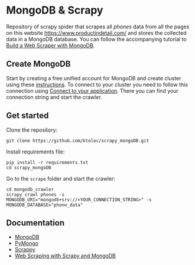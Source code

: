 # MongoDB & Scrapy 

Repository of scrapy spider that scrapes all _phones_ data from all the pages on this website https://www.productindetail.com/ and stores the collected data in a MongoDB database. You can follow the accompanying tutorial to [Build a Web Scraper with MongoDB](https://www.mongodb.com/basics/how-to-use-mongodb-to-store-scraped-data).

## Create MongoDB 

Start by creating a free unified account for MongoDB and create cluster using these [instructions](https://www.mongodb.com/docs/guides/atlas/account/). 
To connect to your cluster you need to follow this connection using [Connect to your application](https://www.mongodb.com/docs/atlas/tutorial/connect-to-your-cluster/#connect-to-your-atlas-cluster).
There you can find your connection string and start the crawler.
## Get started

Clone the repository:

```
git clone https://github.com/ktoloc/scrapy_mongoDB.git
```

Install requirements file:
```
pip install -r requirements.txt
cd scrapy_mongoDB
```

Go to the `scrape` folder and start the crawler:
```
cd mongodb_crawler
scrapy crawl phones -s MONGODB_URI="mongodb+srv://<YOUR_CONNECTION_STRING>" -s MONGODB_DATABASE="phone_data"
```

## Documentation

- [MongoDB](https://www.mongodb.com)
- [PyMongo](https://pymongo.readthedocs.io/en/stable/)
- [Scrappy](https://docs.scrapy.org/en/latest/intro/tutorial.html)
- [Web Scraping with Scrapy and MongoDB](https://realpython.com/web-scraping-with-scrapy-and-mongodb/#pymongo)

